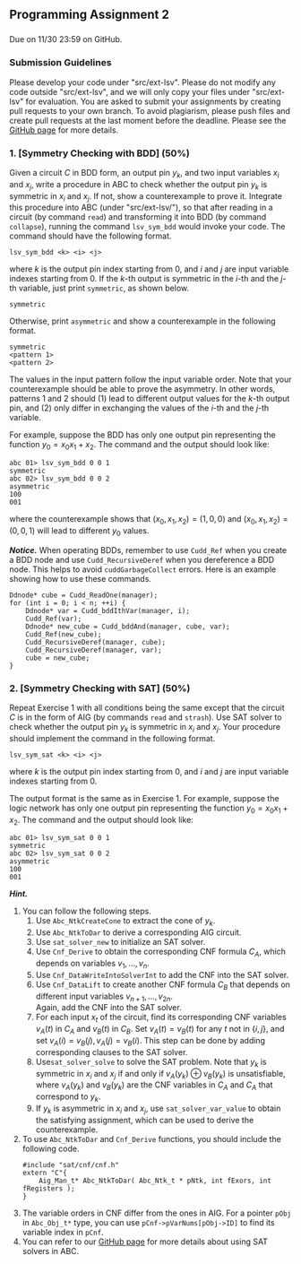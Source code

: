 ## Programming Assignment 2

###
Due on 11/30 23:59 on GitHub.

### Submission Guidelines
Please develop your code under "src/ext-lsv". 
Please do not modify any code outside "src/ext-lsv", and we will only copy your files under "src/ext-lsv" for evaluation. 
You are asked to submit your assignments by creating pull requests to your own branch. 
To avoid plagiarism, please push files and create pull requests at the last moment before the deadline. 
Please see the [GitHub page](https://github.com/NTU-ALComLab/LSV-PA) for more details.

### 1. [Symmetry Checking with BDD] (50%)
Given a circuit $C$ in BDD form, an output pin $y_k$, and two input variables $x_i$ and $x_j$, 
write a procedure in ABC to check whether the output pin $y_k$ is symmetric in $x_i$ and $x_j$. 
If not, show a counterexample to prove it. 
Integrate this procedure into ABC (under "src/ext-lsv/"), so that after reading in a circuit (by command `read`) and transforming it into BDD (by command `collapse`), running the command `lsv_sym_bdd` would invoke your code. The command should have the following format.
```
lsv_sym_bdd <k> <i> <j>
```
where $k$ is the output pin index starting from 0, and $i$ and $j$ are input variable indexes starting from 0. 
If the $k$-th output is symmetric in the $i$-th and the $j$-th variable, just print `symmetric`, as shown below.
```
symmetric
```
Otherwise, print `asymmetric` and show a counterexample in the following format.
```
symmetric
<pattern 1>
<pattern 2> 
```
The values in the input pattern follow the input variable order. 
Note that your counterexample should be able to prove the asymmetry. 
In other words, patterns 1 and 2 should 
(1) lead to different output values for the $k$-th output pin, and
(2) only differ in exchanging the values of the $i$-th and the $j$-th variable.

For example, suppose the BDD has only one output pin representing the function $y_0 = x_0x_1 + x_2$. The command and the output should look like:
```
abc 01> lsv_sym_bdd 0 0 1
symmetric
abc 02> lsv_sym_bdd 0 0 2
asymmetric
100
001
```
where the counterexample shows that $(x_0, x_1, x_2) = (1, 0, 0)$ and $(x_0, x_1, x_2) = (0, 0, 1)$ will lead to different $y_0$ values.

***Notice.*** When operating BDDs, remember to use `Cudd_Ref` when you create a BDD node and use `Cudd_RecursiveDeref` when you dereference a BDD node. 
This helps to avoid `cuddGarbageCollect` errors. Here is an example showing how to use these commands.
```
Ddnode* cube = Cudd_ReadOne(manager);
for (int i = 0; i < n; ++i) {
    Ddnode* var = Cudd_bddIthVar(manager, i);
    Cudd_Ref(var);
    Ddnode* new_cube = Cudd_bddAnd(manager, cube, var);
    Cudd_Ref(new_cube);
    Cudd_RecursiveDeref(manager, cube);
    Cudd_RecursiveDeref(manager, var);
    cube = new_cube;
}
```

### 2. [Symmetry Checking with SAT] (50%)
Repeat Exercise 1 with all conditions being the same except that the circuit $C$ is in the form of AIG (by commands `read` and `strash`). 
Use SAT solver to check whether the output pin $y_k$ is symmetric in $x_i$ and $x_j$. 
Your procedure should implement the command in the following format.
```
lsv_sym_sat <k> <i> <j>
```
where $k$ is the output pin index starting from 0, and $i$ and $j$ are input variable indexes starting from 0. 

The output format is the same as in Exercise 1. 
For example, suppose the logic network has only one output pin representing the function $y_0 = x_0x_1 + x_2$. The command and the output should look like:
```
abc 01> lsv_sym_sat 0 0 1
symmetric
abc 02> lsv_sym_sat 0 0 2
asymmetric
100
001
```

***Hint.***
1. You can follow the following steps.
   1. Use `Abc_NtkCreateCone` to extract the cone of $y_k$.
   2. Use `Abc_NtkToDar` to derive a corresponding AIG circuit.
   3. Use `sat_solver_new` to initialize an SAT solver.
   4. Use `Cnf_Derive` to obtain the corresponding CNF formula $C_A$, which depends on variables $v_1, ..., v_n$.
   5. Use `Cnf_DataWriteIntoSolverInt` to add the CNF into the SAT solver.
   6. Use `Cnf_DataLift` to create another CNF formula $C_B$ that depends on different input variables $v_{n+1}, ..., v_{2n}$.   
Again, add the CNF into the SAT solver.
   7. For each input $x_t$ of the circuit, find its corresponding CNF variables $v_A(t)$ in $C_A$ and $v_B(t)$ in $C_B$. Set $v_A(t) = v_B(t)$ for any $t$ not in $\{i, j\}$, and set $v_A(i) = v_B(j), v_A(j) = v_B(i)$. This step can be done by adding corresponding clauses to the SAT solver.
   8. Use`sat_solver_solve` to solve the SAT problem. Note that $y_k$ is symmetric in $x_i$ and $x_j$ if and only if $v_A(y_k) ⊕ v_B(y_k)$ is unsatisfiable, where
$v_A(y_k)$ and $v_B(y_k)$ are the CNF variables in $C_A$ and $C_A$ that correspond to $y_k$.
   9. If $y_k$ is asymmetric in $x_i$ and $x_j$, use `sat_solver_var_value` to obtain the satisfying assignment, which can be used to derive the counterexample.
2. To use `Abc_NtkToDar` and `Cnf_Derive` functions, you should include the following code.
   ```
   #include "sat/cnf/cnf.h"
   extern "C"{
       Aig_Man_t* Abc_NtkToDar( Abc_Ntk_t * pNtk, int fExors, int fRegisters );
   }
   ```
3. The variable orders in CNF differ from the ones in AIG. For a pointer `pObj` in `Abc_Obj_t*` type, you can use `pCnf->pVarNums[pObj->ID]` to find its variable index in `pCnf`.
4. You can refer to our [GitHub page](https://github.com/NTU-ALComLab/LSV-PA/wiki/Reasoning-with-SAT-solvers) for more details about using SAT solvers in ABC.




